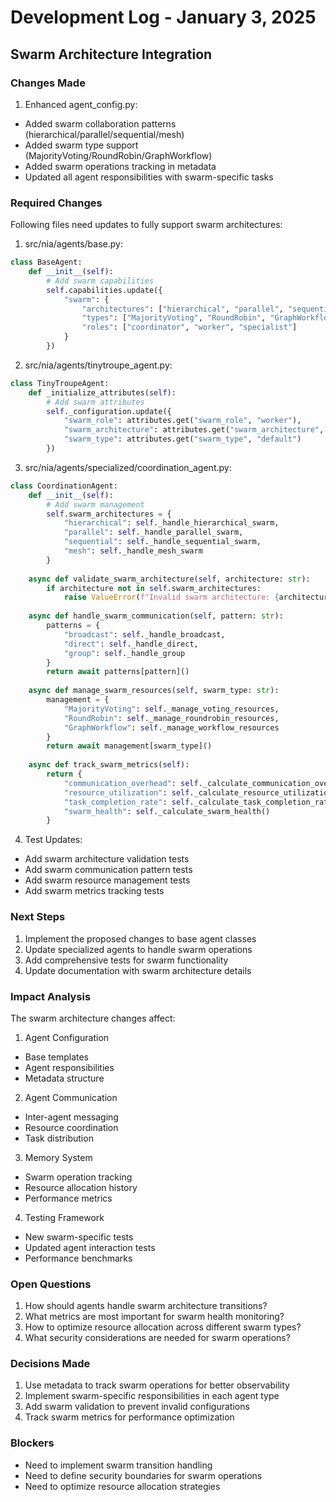# Development Log - January 3, 2025

## Swarm Architecture Integration

### Changes Made
1. Enhanced agent_config.py:
- Added swarm collaboration patterns (hierarchical/parallel/sequential/mesh)
- Added swarm type support (MajorityVoting/RoundRobin/GraphWorkflow)
- Added swarm operations tracking in metadata
- Updated all agent responsibilities with swarm-specific tasks

### Required Changes
Following files need updates to fully support swarm architectures:

1. src/nia/agents/base.py:
```python
class BaseAgent:
    def __init__(self):
        # Add swarm capabilities
        self.capabilities.update({
            "swarm": {
                "architectures": ["hierarchical", "parallel", "sequential", "mesh"],
                "types": ["MajorityVoting", "RoundRobin", "GraphWorkflow"],
                "roles": ["coordinator", "worker", "specialist"]
            }
        })
```

2. src/nia/agents/tinytroupe_agent.py:
```python
class TinyTroupeAgent:
    def _initialize_attributes(self):
        # Add swarm attributes
        self._configuration.update({
            "swarm_role": attributes.get("swarm_role", "worker"),
            "swarm_architecture": attributes.get("swarm_architecture", "hierarchical"),
            "swarm_type": attributes.get("swarm_type", "default")
        })
```

3. src/nia/agents/specialized/coordination_agent.py:
```python
class CoordinationAgent:
    def __init__(self):
        # Add swarm management
        self.swarm_architectures = {
            "hierarchical": self._handle_hierarchical_swarm,
            "parallel": self._handle_parallel_swarm,
            "sequential": self._handle_sequential_swarm,
            "mesh": self._handle_mesh_swarm
        }
        
    async def validate_swarm_architecture(self, architecture: str):
        if architecture not in self.swarm_architectures:
            raise ValueError(f"Invalid swarm architecture: {architecture}")
            
    async def handle_swarm_communication(self, pattern: str):
        patterns = {
            "broadcast": self._handle_broadcast,
            "direct": self._handle_direct,
            "group": self._handle_group
        }
        return await patterns[pattern]()
        
    async def manage_swarm_resources(self, swarm_type: str):
        management = {
            "MajorityVoting": self._manage_voting_resources,
            "RoundRobin": self._manage_roundrobin_resources,
            "GraphWorkflow": self._manage_workflow_resources
        }
        return await management[swarm_type]()
        
    async def track_swarm_metrics(self):
        return {
            "communication_overhead": self._calculate_communication_overhead(),
            "resource_utilization": self._calculate_resource_utilization(),
            "task_completion_rate": self._calculate_task_completion_rate(),
            "swarm_health": self._calculate_swarm_health()
        }
```

4. Test Updates:
- Add swarm architecture validation tests
- Add swarm communication pattern tests
- Add swarm resource management tests
- Add swarm metrics tracking tests

### Next Steps
1. Implement the proposed changes to base agent classes
2. Update specialized agents to handle swarm operations
3. Add comprehensive tests for swarm functionality
4. Update documentation with swarm architecture details

### Impact Analysis
The swarm architecture changes affect:
1. Agent Configuration
- Base templates
- Agent responsibilities
- Metadata structure

2. Agent Communication
- Inter-agent messaging
- Resource coordination
- Task distribution

3. Memory System
- Swarm operation tracking
- Resource allocation history
- Performance metrics

4. Testing Framework
- New swarm-specific tests
- Updated agent interaction tests
- Performance benchmarks

### Open Questions
1. How should agents handle swarm architecture transitions?
2. What metrics are most important for swarm health monitoring?
3. How to optimize resource allocation across different swarm types?
4. What security considerations are needed for swarm operations?

### Decisions Made
1. Use metadata to track swarm operations for better observability
2. Implement swarm-specific responsibilities in each agent type
3. Add swarm validation to prevent invalid configurations
4. Track swarm metrics for performance optimization

### Blockers
- Need to implement swarm transition handling
- Need to define security boundaries for swarm operations
- Need to optimize resource allocation strategies
